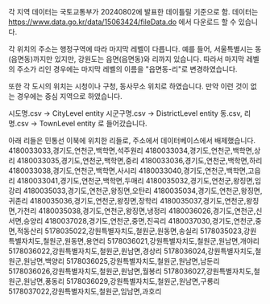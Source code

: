 각 지역 데이터는 국토교통부가 20240802에 발표한 데이틀릴 기준으로 함.
데이터는 https://www.data.go.kr/data/15063424/fileData.do 에서 다운로드 할 수 있습니다.

각 위치의 주소는 행정구역에 따라 마지막 레벨이 다릅니다.
예를 들어, 서울특별시는 동(읍면동)까지만 있지만, 강원도는 읍면(읍면동)와 리까지 있습니다.
따라서 마지막 레벨의 주소가 리인 경우에는 마지막 레벨의 이름을 "읍면동-리"로 변경하였습니다.

또한 각 도시의 위치는 시청이나 구청, 동사무소 위치로 하였습니다.
만약 이런 것이 없는 경우에는 중심 지역으로 하였습니다.

시도명.csv -> CityLevel entity
시군구명.csv -> DistrictLevel entity
동.csv, 리명.csv -> TownLevel entity
로 들어갔습니다.

아래 리들은 민통선 이북에 위치한 리들로, 주소에서 데이터베이스에서 배제했습니다.
4180033033,경기도,연천군,백학면,석주원리
4180033034,경기도,연천군,백학면,상리
4180033035,경기도,연천군,백학면,중리
4180033036,경기도,연천군,백학면,하리
4180033038,경기도,연천군,백학면,사시리
4180033040,경기도,연천군,백학면,고읍리
4180033041,경기도,연천군,백학면,두매리
4180035032,경기도,연천군,왕징면,임강리
4180035033,경기도,연천군,왕징면,오탄리
4180035034,경기도,연천군,왕징면,귀존리
4180035036,경기도,연천군,왕징면,장학리
4180035037,경기도,연천군,왕징면,가천리
4180035038,경기도,연천군,왕징면,냉정리
4180036026,경기도,연천군,신서면,승양리
4180037028,경기도,연천군,중면,진곡리
4180037030,경기도,연천군,중면,적동산리
5178035022,강원특별자치도,철원군,원동면,송실리
5178035023,강원특별자치도,철원군,원동면,용연리
5178036021,강원특별자치도,철원군,원남면,개야리
5178036022,강원특별자치도,철원군,원남면,경상리
5178036024,강원특별자치도,철원군,원남면,백양리
5178036025,강원특별자치도,철원군,원남면,남둔리
5178036026,강원특별자치도,철원군,원남면,월봉리
5178036027,강원특별자치도,철원군,원남면,풍동리
5178036029,강원특별자치도,철원군,원남면,구룡리
5178037022,강원특별자치도,철원군,임남면,과호리